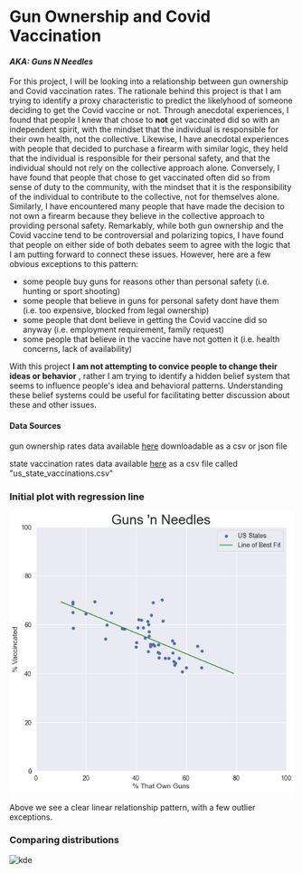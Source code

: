 # Gun Ownership and Covid Vaccination 

#### *AKA: Guns N Needles*


For this project, I will be looking into a relationship between gun ownership and Covid vaccination rates. The rationale behind this project is that I am trying to identify a proxy characteristic to predict the likelyhood of someone deciding to get the Covid vaccine or not. Through anecdotal experiences, I found that people I knew that chose to **not** get vaccinated did so with an independent spirit, with the mindset that the individual is responsible for their own health, not the collective. Likewise, I have anecdotal experiences with people that decided to purchase a firearm with similar logic, they held that the individual is responsible for their personal safety, and that the individual should not rely on the collective approach alone. Conversely, I have found that people that chose to get vaccinated often did so from sense of duty to the community, with the mindset that it is the responsibility of the individual to contribute to the collective, not for themselves alone. Similarly, I have encountered many people that have made the decision to not own a firearm because they believe in the collective approach to providing personal safety. Remarkably, while both gun ownership and the Covid vaccine tend to be controversial and polarizing topics, I have found that people on either side of both debates seem to agree with the logic that I am putting forward to connect these issues. However, here are a few obvious exceptions to this pattern:

- some people buy guns for reasons other than personal safety (i.e. hunting or sport shooting)
- some people that believe in guns for personal safety dont have them (i.e. too expensive, blocked from legal ownership)
- some people that dont believe in getting the Covid vaccine did so anyway (i.e. employment requirement, family request)
- some people that believe in the vaccine have not gotten it (i.e. health concerns, lack of availability)

With this project **I am not attempting to convice people to change their ideas or behavior** , rather I am trying to identify a hidden belief system that seems to influence people's idea and behavioral patterns. Understanding these belief systems could be useful for facilitating better discussion about these and other issues. 

#### Data Sources
gun ownership rates data available [here](https://worldpopulationreview.com/state-rankings/gun-ownership-by-state) downloadable as a csv or json file

state vaccination rates data available [here](https://github.com/owid/covid-19-data/tree/master/public/data/vaccinations) as a csv file called "us_state_vaccinations.csv"

### Initial plot with regression line
![scatter](scatter_regress.png)

Above we see a clear linear relationship pattern, with a few outlier exceptions.

### Comparing distributions
![kde](kde_analysis.png)
